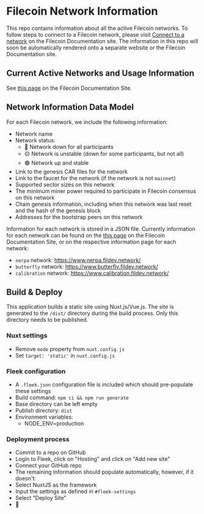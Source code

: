 # Filecoin Network Information

This repo contains information about all the active Filecoin networks. To follow steps to connect to a Filecoin network, please visit [Connect to a network](https://docs.filecoin.io/how-to/networks/) on the Filecoin Documentation site. The information in this repo will soon be automatically rendered onto a separate website or the Filecoin Documentation site.

## Current Active Networks and Usage Information

See [this page](https://docs.filecoin.io/how-to/networks/) on the Filecoin Documentation Site.

## Network Information Data Model

For each Filecoin network, we include the following information:
- Network name
- Network status:
  - 🔴 Network down for all participants
  - 🟡 Network is unstable (down for some participants, but not all)
  - 🟢 Network up and stable
- Link to the genesis CAR files for the network
- Link to the faucet for the network (if the network is not `mainnet`)
- Supported sector sizes on this network
- The minimum miner power required to participate in Filecoin consensus on this network
- Chain genesis information, including when this network was last reset and the hash of the genesis block
- Addresses for the bootstrap peers on this network

Information for each network is stored in a JSON file. Currently information for each network can be found on the [this page](https://docs.filecoin.io/how-to/networks/) on the Filecoin Documentation Site, or on the respective information page for each network:
- `nerpa` network: https://www.nerpa.fildev.network/
- `butterfly` network: https://www.butterfly.fildev.network/
- `calibration` network: https://www.calibration.fildev.network/

## Build & Deploy

This application builds a static site using Nuxt.js/Vue.js. The site is generated to the `/dist/` directory during the build process. Only this directory needs to be published.

### Nuxt settings
- Remove `mode` property from `nuxt.config.js`
- Set `target: 'static'` in `nuxt.config.js`

### Fleek configuration
- A `.fleek.json` configuration file is included which should pre-populate these settings
- Build command: `npm ci && npm run generate`
- Base directory can be left empty
- Publish directory: `dist`
- Environment variables:
  - NODE_ENV=production

### Deployment process
- Commit to a repo on GitHub
- Login to Fleek, click on "Hosting" and click on "Add new site"
- Connect your GitHub repo
- The remaining information should populate automatically, however, if it doesn't:
 - Select NuxtJS as the framework
 - Input the settings as defined in `#fleek-settings`
- Select "Deploy Site"
- 🎉
